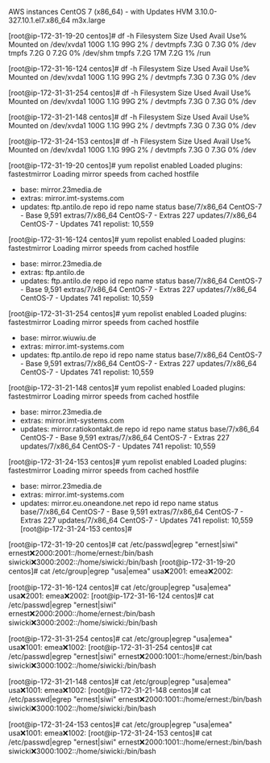AWS instances CentOS 7 (x86_64) - with Updates HVM
3.10.0-327.10.1.el7.x86_64
m3x.large

[root@ip-172-31-19-20 centos]# df -h
Filesystem      Size  Used Avail Use% Mounted on
/dev/xvda1      100G  1.1G   99G   2% /
devtmpfs        7.3G     0  7.3G   0% /dev
tmpfs           7.2G     0  7.2G   0% /dev/shm
tmpfs           7.2G   17M  7.2G   1% /run

[root@ip-172-31-16-124 centos]# df -h
Filesystem      Size  Used Avail Use% Mounted on
/dev/xvda1      100G  1.1G   99G   2% /
devtmpfs        7.3G     0  7.3G   0% /dev


[root@ip-172-31-31-254 centos]# df -h
Filesystem      Size  Used Avail Use% Mounted on
/dev/xvda1      100G  1.1G   99G   2% /
devtmpfs        7.3G     0  7.3G   0% /dev

[root@ip-172-31-21-148 centos]# df -h
Filesystem      Size  Used Avail Use% Mounted on
/dev/xvda1      100G  1.1G   99G   2% /
devtmpfs        7.3G     0  7.3G   0% /dev

[root@ip-172-31-24-153 centos]# df -h
Filesystem      Size  Used Avail Use% Mounted on
/dev/xvda1      100G  1.1G   99G   2% /
devtmpfs        7.3G     0  7.3G   0% /dev


[root@ip-172-31-19-20 centos]# yum repolist enabled
Loaded plugins: fastestmirror
Loading mirror speeds from cached hostfile
 * base: mirror.23media.de
 * extras: mirror.imt-systems.com
 * updates: ftp.antilo.de
repo id                             repo name                             status
base/7/x86_64                       CentOS-7 - Base                       9,591
extras/7/x86_64                     CentOS-7 - Extras                       227
updates/7/x86_64                    CentOS-7 - Updates                      741
repolist: 10,559


[root@ip-172-31-16-124 centos]# yum repolist enabled
Loaded plugins: fastestmirror
Loading mirror speeds from cached hostfile
 * base: mirror.23media.de
 * extras: ftp.antilo.de
 * updates: ftp.antilo.de
repo id                               repo name                               status
base/7/x86_64                         CentOS-7 - Base                         9,591
extras/7/x86_64                       CentOS-7 - Extras                         227
updates/7/x86_64                      CentOS-7 - Updates                        741
repolist: 10,559

[root@ip-172-31-31-254 centos]# yum repolist enabled
Loaded plugins: fastestmirror
Loading mirror speeds from cached hostfile
 * base: mirror.wiuwiu.de
 * extras: mirror.imt-systems.com
 * updates: ftp.antilo.de
repo id                               repo name                                status
base/7/x86_64                         CentOS-7 - Base                          9,591
extras/7/x86_64                       CentOS-7 - Extras                          227
updates/7/x86_64                      CentOS-7 - Updates                         741
repolist: 10,559


[root@ip-172-31-21-148 centos]# yum repolist enabled
Loaded plugins: fastestmirror
Loading mirror speeds from cached hostfile
 * base: mirror.23media.de
 * extras: mirror.imt-systems.com
 * updates: mirror.ratiokontakt.de
repo id                               repo name                                status
base/7/x86_64                         CentOS-7 - Base                          9,591
extras/7/x86_64                       CentOS-7 - Extras                          227
updates/7/x86_64                      CentOS-7 - Updates                         741
repolist: 10,559

[root@ip-172-31-24-153 centos]# yum repolist enabled
Loaded plugins: fastestmirror
Loading mirror speeds from cached hostfile
 * base: mirror.23media.de
 * extras: mirror.imt-systems.com
 * updates: mirror.eu.oneandone.net
repo id                                repo name                                status
base/7/x86_64                          CentOS-7 - Base                          9,591
extras/7/x86_64                        CentOS-7 - Extras                          227
updates/7/x86_64                       CentOS-7 - Updates                         741
repolist: 10,559
[root@ip-172-31-24-153 centos]#



[root@ip-172-31-19-20 centos]# cat /etc/passwd|egrep "ernest|siwi"
ernest:x:2000:2001::/home/ernest:/bin/bash
siwicki:x:3000:2002::/home/siwicki:/bin/bash
[root@ip-172-31-19-20 centos]# cat /etc/group|egrep "usa|emea"
usa:x:2001:
emea:x:2002:


[root@ip-172-31-16-124 centos]# cat /etc/group|egrep "usa|emea"
usa:x:2001:
emea:x:2002:
[root@ip-172-31-16-124 centos]# cat /etc/passwd|egrep "ernest|siwi"
ernest:x:2000:2000::/home/ernest:/bin/bash
siwicki:x:3000:2002::/home/siwicki:/bin/bash


[root@ip-172-31-31-254 centos]# cat /etc/group|egrep "usa|emea"
usa:x:1001:
emea:x:1002:
[root@ip-172-31-31-254 centos]# cat /etc/passwd|egrep "ernest|siwi"
ernest:x:2000:1001::/home/ernest:/bin/bash
siwicki:x:3000:1002::/home/siwicki:/bin/bash


[root@ip-172-31-21-148 centos]# cat /etc/group|egrep "usa|emea"
usa:x:1001:
emea:x:1002:
[root@ip-172-31-21-148 centos]# cat /etc/passwd|egrep "ernest|siwi"
ernest:x:2000:1001::/home/ernest:/bin/bash
siwicki:x:3000:1002::/home/siwicki:/bin/bash


[root@ip-172-31-24-153 centos]# cat /etc/group|egrep "usa|emea"
usa:x:1001:
emea:x:1002:
[root@ip-172-31-24-153 centos]# cat /etc/passwd|egrep "ernest|siwi"
ernest:x:2000:1001::/home/ernest:/bin/bash
siwicki:x:3000:1002::/home/siwicki:/bin/bash
















